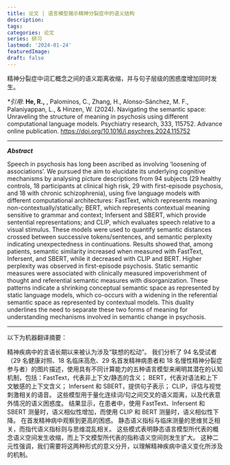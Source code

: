 ```yaml
---
title: 论文 | 语言模型揭示精神分裂症中的语义结构
description:
tags:
categories: 论文
series: 研习
lastmod: '2024-01-24'
featuredImage:
draft: false
---
```


精神分裂症中词汇概念之间的语义距离收缩，并与句子层级的困惑度增加同时发生。

<!--more-->

_**引用*_: **He, R.,** , Palominos, C., Zhang, H., Alonso-Sánchez, M. F., Palaniyappan, L., & Hinzen, W. (2024). Navigating the semantic space: Unraveling the structure of meaning in psychosis using different computational language models. Psychiatry research, 333, 115752. Advance online publication. https://doi.org/10.1016/j.psychres.2024.115752

---

_**Abstract**_

Speech in psychosis has long been ascribed as involving ‘loosening of associations’. We pursued the aim to elucidate its underlying cognitive mechanisms by analysing picture descriptions from 94 subjects (29 healthy controls, 18 participants at clinical high risk, 29 with first-episode psychosis, and 18 with chronic schizophrenia), using five language models with different computational architectures: FastText, which represents meaning non-contextually/statically; BERT, which represents contextual meaning sensitive to grammar and context; Infersent and SBERT, which provide sentential representations; and CLIP, which evaluates speech relative to a visual stimulus. These models were used to quantify semantic distances crossed between successive tokens/sentences, and semantic perplexity indicating unexpectedness in continuations. Results showed that, among patients, semantic similarity increased when measured with FastText, Infersent, and SBERT, while it decreased with CLIP and BERT. Higher perplexity was observed in first-episode psychosis. Static semantic measures were associated with clinically measured impoverishment of thought and referential semantic measures with disorganization. These patterns indicate a shrinking conceptual semantic space as represented by static language models, which co-occurs with a widening in the referential semantic space as represented by contextual models. This duality underlines the need to separate these two forms of meaning for understanding mechanisms involved in semantic change in psychosis.

---

以下为机器翻译摘要：

精神疾病中的言语长期以来被认为涉及“联想的松动”。 我们分析了 94 名受试者（29 名健康对照、18 名临床高危、29 名首发精神病患者和 18 名慢性精神分裂症参与者）的图片描述，使用具有不同计算能力的五种语言模型来阐明其潜在的认知机制，包括：FastText，代表非上下文/静态的含义； BERT，代表对语法和上下文敏感的上下文含义； Infersent 和 SBERT，提供句子表示； CLIP，评估与视觉刺激相关的语音。 这些模型用于量化连续词/句之间交叉的语义距离，以及代表意外情况的语义困惑度。 结果显示，在患者中，使用 FastText、Infersent 和 SBERT 测量时，语义相似性增加，而使用 CLIP 和 BERT 测量时，语义相似性下降。 在首发精神病中观察到更高的困惑。 静态语义指标与临床测量的思维贫乏相关，而指代语义指标则与思维混乱相关。 这些模式表明静态语言模型所代表的概念语义空间发生收缩，而上下文模型所代表的指称语义空间则发生扩大。 这种二元性强调，我们需要将这两种形式的意义分开，以理解精神疾病中语义变化所涉及的机制。
